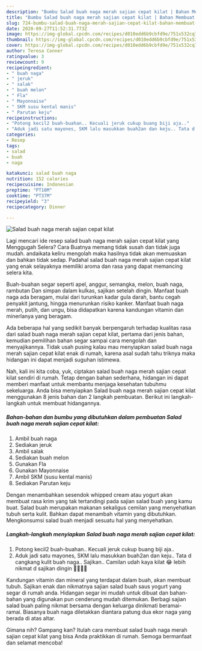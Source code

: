```yaml
---
description: "Bumbu Salad buah naga merah sajian cepat kilat | Bahan Membuat Salad buah naga merah sajian cepat kilat Yang Enak Dan Mudah"
title: "Bumbu Salad buah naga merah sajian cepat kilat | Bahan Membuat Salad buah naga merah sajian cepat kilat Yang Enak Dan Mudah"
slug: 724-bumbu-salad-buah-naga-merah-sajian-cepat-kilat-bahan-membuat-salad-buah-naga-merah-sajian-cepat-kilat-yang-enak-dan-mudah
date: 2020-09-27T11:52:31.773Z
image: https://img-global.cpcdn.com/recipes/d010edd6b9cbfd9e/751x532cq70/salad-buah-naga-merah-sajian-cepat-kilat-foto-resep-utama.jpg
thumbnail: https://img-global.cpcdn.com/recipes/d010edd6b9cbfd9e/751x532cq70/salad-buah-naga-merah-sajian-cepat-kilat-foto-resep-utama.jpg
cover: https://img-global.cpcdn.com/recipes/d010edd6b9cbfd9e/751x532cq70/salad-buah-naga-merah-sajian-cepat-kilat-foto-resep-utama.jpg
author: Teresa Conner
ratingvalue: 3
reviewcount: 9
recipeingredient:
- " buah naga"
- " jeruk"
- " salak"
- " buah melon"
- " Fla"
- " Mayonnaise"
- " SKM susu kental manis"
- " Parutan keju"
recipeinstructions:
- "Potong kecil2 buah-buahan.. Kecuali jeruk cukup buang biji aja.."
- "Aduk jadi satu mayones, SKM lalu masukkan buah2an dan keju.. Tata d cangkang kulit buah naga.. Sajikan.. Camilan udah kaya kilat 😂 lebih nikmat d sajikan dingin 🤤🤤🤤🤤"
categories:
- Resep
tags:
- salad
- buah
- naga

katakunci: salad buah naga 
nutrition: 152 calories
recipecuisine: Indonesian
preptime: "PT10M"
cooktime: "PT37M"
recipeyield: "3"
recipecategory: Dinner

---
```



![Salad buah naga merah sajian cepat kilat](https://img-global.cpcdn.com/recipes/d010edd6b9cbfd9e/751x532cq70/salad-buah-naga-merah-sajian-cepat-kilat-foto-resep-utama.jpg)

Lagi mencari ide resep salad buah naga merah sajian cepat kilat yang Menggugah Selera? Cara Buatnya memang tidak susah dan tidak juga mudah. andaikata keliru mengolah maka hasilnya tidak akan memuaskan dan bahkan tidak sedap. Padahal salad buah naga merah sajian cepat kilat yang enak selayaknya memiliki aroma dan rasa yang dapat memancing selera kita.

Buah-buahan segar seperti apel, anggur, semangka, melon, buah naga, rambutan Dan simpan dalam kulkas, sajikan setelah dingin. Manfaat buah naga ada beragam, mulai dari turunkan kadar gula darah, bantu cegah penyakit jantung, hingga menurunkan risiko kanker. Manfaat buah naga merah, putih, dan ungu, bisa didapatkan karena kandungan vitamin dan minerlanya yang beragam.

Ada beberapa hal yang sedikit banyak berpengaruh terhadap kualitas rasa dari salad buah naga merah sajian cepat kilat, pertama dari jenis bahan, kemudian pemilihan bahan segar sampai cara mengolah dan menyajikannya. Tidak usah pusing kalau mau menyiapkan salad buah naga merah sajian cepat kilat enak di rumah, karena asal sudah tahu triknya maka hidangan ini dapat menjadi suguhan istimewa.


Nah, kali ini kita coba, yuk, ciptakan salad buah naga merah sajian cepat kilat sendiri di rumah. Tetap dengan bahan sederhana, hidangan ini dapat memberi manfaat untuk membantu menjaga kesehatan tubuhmu sekeluarga. Anda bisa menyiapkan Salad buah naga merah sajian cepat kilat menggunakan 8 jenis bahan dan 2 langkah pembuatan. Berikut ini langkah-langkah untuk membuat hidangannya.

<!--inarticleads1-->

##### Bahan-bahan dan bumbu yang dibutuhkan dalam pembuatan Salad buah naga merah sajian cepat kilat:

1. Ambil  buah naga
1. Sediakan  jeruk
1. Ambil  salak
1. Sediakan  buah melon
1. Gunakan  Fla
1. Gunakan  Mayonnaise
1. Ambil  SKM (susu kental manis)
1. Sediakan  Parutan keju


Dengan menambahkan sesendok whipped cream atau yogurt akan membuat rasa krim yang tak tertandingi pada sajian salad buah yang kamu buat. Salad buah merupakan makanan sekaligus cemilan yang menyehatkan tubuh serta kulit. Bahkan dapat menambah vitamin yang dibutuhkan. Mengkonsumsi salad buah menjadi sesuatu hal yang menyehatkan. 

<!--inarticleads2-->

##### Langkah-langkah menyiapkan Salad buah naga merah sajian cepat kilat:

1. Potong kecil2 buah-buahan.. Kecuali jeruk cukup buang biji aja..
1. Aduk jadi satu mayones, SKM lalu masukkan buah2an dan keju.. Tata d cangkang kulit buah naga.. Sajikan.. Camilan udah kaya kilat 😂 lebih nikmat d sajikan dingin 🤤🤤🤤🤤


Kandungan vitamin dan mineral yang terdapat dalam buah, akan membuat tubuh. Sajikan enak dan nikmatnya sajian salad buah saus yogurt yang segar di rumah anda. Hidangan segar ini mudah untuk dibuat dan bahan-bahan yang digunakan pun cenderung mudah ditemukan. Berbagi sajian salad buah paling nikmat bersama dengan keluarga dinikmati beramai-ramai. Biasanya buah naga diletakkan diantara patung dua ekor naga yang berada di atas altar. 

Gimana nih? Gampang kan? Itulah cara membuat salad buah naga merah sajian cepat kilat yang bisa Anda praktikkan di rumah. Semoga bermanfaat dan selamat mencoba!
